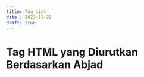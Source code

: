 ```yaml
---
title: Tag List
date : 2023-11-22
draft: true
---
```


# Tag HTML yang Diurutkan Berdasarkan Abjad

